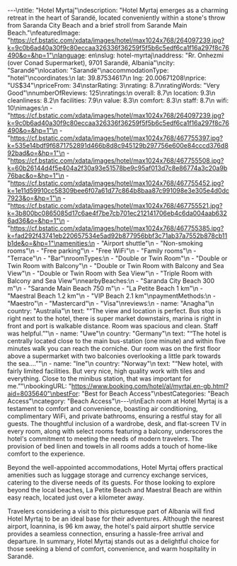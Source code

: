 ---\ntitle: "Hotel Myrtaj"\ndescription: "Hotel Myrtaj emerges as a charming retreat in the heart of Sarandë, located conveniently within a stone's throw from Saranda City Beach and a brief stroll from Sarande Main Beach."\nfeaturedImage: "https://cf.bstatic.com/xdata/images/hotel/max1024x768/264097239.jpg?k=9c0b6ad40a30f9c80eccaa326336f36259f5f5b6c5edf6ca1f16a297f8c76490&o=&hp=1"\nlanguage: en\nslug: hotel-myrtaj\naddress: "Rr. Onhezmi (over Conad Supermarket), 9701 Sarandë, Albania"\ncity: "Sarandë"\nlocation: "Sarandë"\naccommodationType: "hotel"\ncoordinates:\n  lat: 39.87534617\n  lng: 20.00671208\nprice: "US$34"\npriceFrom: 34\nstarRating: 3\nrating: 8.7\nratingWords: "Very Good"\nnumberOfReviews: 125\nratings:\n  overall: 8.7\n  location: 9.3\n  cleanliness: 8.2\n  facilities: 7.9\n  value: 8.3\n  comfort: 8.3\n  staff: 8.7\n  wifi: 10\nimages:\n  - "https://cf.bstatic.com/xdata/images/hotel/max1024x768/264097239.jpg?k=9c0b6ad40a30f9c80eccaa326336f36259f5f5b6c5edf6ca1f16a297f8c76490&o=&hp=1"\n  - "https://cf.bstatic.com/xdata/images/hotel/max1024x768/467755397.jpg?k=535e14bdf9f6871752891d466b8d8c945129b297756e600e84cccd376d892bad&o=&hp=1"\n  - "https://cf.bstatic.com/xdata/images/hotel/max1024x768/467755508.jpg?k=60b26144d4f5e404a2f30a93e51578be9c95af013d7c8e86774a3c20a9b76bac&o=&hp=1"\n  - "https://cf.bstatic.com/xdata/images/hotel/max1024x768/467755452.jpg?k=1e11d59910cc58309bee6f07a61d77c864b8baa87c991098e3e305e4d0dc7923&o=&hp=1"\n  - "https://cf.bstatic.com/xdata/images/hotel/max1024x768/467755521.jpg?k=3b800bc0865085d17c6ae4f7be7cb701ec212141706eb4c6da004aab6326ad36&o=&hp=1"\n  - "https://cf.bstatic.com/xdata/images/hotel/max1024x768/467755385.jpg?k=fad292f43741eb220657534e5ad92b877956bbf3c71ab37a7552b878cb11b1de&o=&hp=1"\namenities:\n  - "Airport shuttle"\n  - "Non-smoking rooms"\n  - "Free parking"\n  - "Free WiFi"\n  - "Family rooms"\n  - "Terrace"\n  - "Bar"\nroomTypes:\n  - "Double or Twin Room"\n  - "Double or Twin Room with Balcony"\n  - "Double or Twin Room with Balcony and Sea View"\n  - "Double or Twin Room with Sea View"\n  - "Triple Room with Balcony and Sea View"\nnearbyBeaches:\n  - "Saranda City Beach 300 m"\n  - "Sarande Main Beach 750 m"\n  - "La Petite Beach 1 km"\n  - "Maestral Beach 1.2 km"\n  - "VIP Beach 2.1 km"\npaymentMethods:\n  - "Maestro"\n  - "Mastercard"\n  - "Visa"\nreviews:\n  - name: "Anagha"\n    country: "Australia"\n    text: "“The view and location is perfect.
Bus stop is right next to the hotel, there is super market downstairs, marina is right in front and port is walkable distance. Room was spacious and clean. Staff was helpful.”"\n  - name: "Uwe"\n    country: "Germany"\n    text: "“The hotel is centrally located close to the main bus-station (one minute) and within five minutes walk you can reach the corniche. Our room was on the first floor above a supermarket with two balconies overlooking a little park towards the sea....”"\n  - name: "Ine"\n    country: "Norway"\n    text: "“New hotel, with fairly limited facilities. But very nice, high quality work with tiles and everything.
Close to the minibus station, that was important for me.”"\nbookingURL: "https://www.booking.com/hotel/al/myrtaj.en-gb.html?aid=8035640"\nbestFor: "Best for Beach Access"\nbestCategories: "Beach Access"\ncategory: "Beach Access"\n---\n\nEach room at Hotel Myrtaj is a testament to comfort and convenience, boasting air conditioning, complimentary WiFi, and private bathrooms, ensuring a restful stay for all guests. The thoughtful inclusion of a wardrobe, desk, and flat-screen TV in every room, along with select rooms featuring a balcony, underscores the hotel's commitment to meeting the needs of modern travelers. The provision of bed linen and towels in all rooms adds a touch of home-like comfort to the experience.

Beyond the well-appointed accommodations, Hotel Myrtaj offers practical amenities such as luggage storage and currency exchange services, catering to the diverse needs of its guests. For those looking to explore beyond the local beaches, La Petite Beach and Maestral Beach are within easy reach, located just over a kilometer away.

Travelers considering a visit to this picturesque part of Albania will find Hotel Myrtaj to be an ideal base for their adventures. Although the nearest airport, Ioannina, is 96 km away, the hotel's paid airport shuttle service provides a seamless connection, ensuring a hassle-free arrival and departure. In summary, Hotel Myrtaj stands out as a delightful choice for those seeking a blend of comfort, convenience, and warm hospitality in Sarandë.